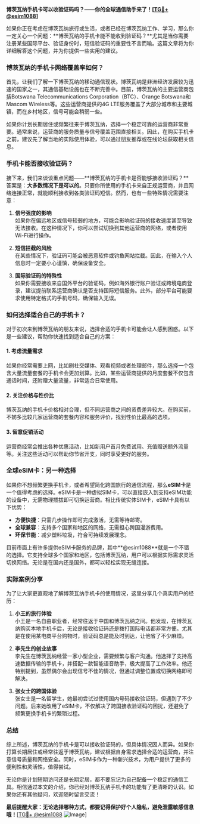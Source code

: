 **博茨瓦纳手机卡可以收验证码吗？——你的全球通信助手来了！[[TG💪+ @esim1088](https://t.me/s/esim1088)]**

如果你正在考虑在博茨瓦纳旅行或生活，或者已经在博茨瓦纳工作、学习，那么你一定关心一个问题：**博茨瓦纳的手机卡能不能收到验证码？**尤其是当你需要注册某些国际平台、验证身份时，短信验证码的重要性不言而喻。这篇文章将为你详细解答这个问题，并为你提供一些实用的建议。

### 博茨瓦纳的手机卡网络覆盖率如何？

首先，让我们了解一下博茨瓦纳的移动通信现状。博茨瓦纳是非洲经济发展较为迅速的国家之一，其通信基础设施也在不断完善中。目前，博茨瓦纳的主要运营商包括Botswana Telecommunications Corporation（BTC）、Orange Botswana和Mascom Wireless等。这些运营商提供的4G LTE服务覆盖了大部分城市和主要城镇，而在乡村地区，信号可能会稍弱一些。

如果你计划长期居住或频繁往来于博茨瓦纳，选择一个稳定可靠的运营商非常重要。通常来说，运营商的服务质量与信号覆盖范围直接相关。因此，在购买手机卡之前，建议先了解当地的实际使用体验，可以通过朋友推荐或在线论坛获取相关信息。

### 手机卡能否接收验证码？

接下来，我们来谈谈重点问题——**博茨瓦纳的手机卡是否能够接收验证码？**答案是：**大多数情况下是可以的**。只要你所使用的手机卡来自正规运营商，并且网络连接正常，就能顺利接收到各类验证码短信。然而，也有一些特殊情况需要注意：

1. **信号强度的影响**  
   如果你在偏远地区或信号较弱的地方，可能会影响验证码的接收速度甚至导致无法接收。在这种情况下，你可以尝试切换到其他运营商的网络，或者使用Wi-Fi进行操作。

2. **短信拦截的风险**  
   在某些情况下，验证码可能会被恶意软件或钓鱼网站拦截。因此，在输入个人信息时一定要小心谨慎，确保设备安全。

3. **国际验证码的特殊性**  
   如果你需要接收来自国外平台的验证码，例如海外银行账户验证或跨境电商登录，建议提前联系运营商确认是否支持国际短信服务。此外，部分平台可能要求使用特定格式的手机号码，确保输入无误。

### 如何选择适合自己的手机卡？

对于初次来到博茨瓦纳的朋友来说，选择合适的手机卡可能会让人感到困惑。以下是一些建议，帮助你快速找到适合自己的方案：

#### 1. 考虑流量需求
如果你经常需要上网，比如刷社交媒体、观看视频或者处理邮件，那么选择一个包含大量流量套餐的手机卡会更加划算。比如，某些运营商提供的月度套餐不仅包含通话时间，还附赠大量流量，非常适合日常使用。

#### 2. 关注价格与性价比
博茨瓦纳的手机卡价格相对合理，但不同运营商之间的资费差异较大。在购买前，不妨多比较几家运营商的套餐内容和服务评价，找到性价比最高的选项。

#### 3. 留意促销活动
运营商经常会推出各种优惠活动，比如新用户首月免费试用、充值赠送额外流量等。关注这些活动可以帮助你节省开支，同时享受更好的服务。

### 全球eSIM卡：另一种选择

如果你不想频繁更换手机卡，或者希望简化跨国旅行的通信流程，那么**eSIM卡**是一个值得考虑的选择。eSIM卡是一种虚拟SIM卡，可以直接嵌入到支持eSIM功能的设备中，无需物理插拔即可切换运营商。相比传统实体SIM卡，eSIM卡具有以下优势：

- **方便快捷**：只需几步操作即可完成激活，无需等待邮寄。
- **全球兼容**：支持多个国家和地区的网络，无需担心跨国漫游费用。
- **环保节能**：减少塑料垃圾，符合可持续发展理念。

目前市面上有许多提供eSIM卡服务的品牌，其中**@esim1088**就是一个不错的选择。它支持全球多个国家和地区，包括博茨瓦纳，用户可以根据实际需求灵活切换网络。无论是在国内还是国外，都可以轻松实现无缝连接。

### 实际案例分享

为了让大家更直观地了解博茨瓦纳手机卡的使用情况，这里分享几个真实用户的经历：

1. **小王的旅行体验**  
   小王是一名自由职业者，经常往返于中国和博茨瓦纳之间。他发现，在博茨瓦纳购买本地手机卡后，无论是接收验证码还是拨打国际电话都非常方便。尤其是在使用某电商平台购物时，验证码总是能及时到达，让他省了不少麻烦。

2. **李先生的创业故事**  
   李先生在博茨瓦纳经营一家小型企业，需要频繁与客户沟通。他选择了支持高速数据传输的手机卡，并搭配一款智能语音助手，极大提高了工作效率。他还特别提到，虽然偶尔会出现信号不佳的情况，但通过调整位置或切换网络即可解决。

3. **张女士的跨国体验**  
   张女士是一名留学生，她最初尝试过使用国内号码接收验证码，但遇到了不少问题。后来她改用了eSIM卡，不仅解决了跨国接收验证码的困扰，还避免了频繁更换手机卡的繁琐过程。

### 总结

综上所述，博茨瓦纳的手机卡是可以接收验证码的，但具体情况因人而异。如果你打算长期居住或经常往返于博茨瓦纳，建议根据自身需求选择合适的运营商，并注意信号质量和网络安全。同时，eSIM卡作为一种新兴技术，为用户提供了更多的便利性和灵活性，值得尝试。

无论你是计划短期访问还是长期定居，都不要忘记为自己配备一个稳定的通信工具。相信通过本文的介绍，你已经对博茨瓦纳手机卡的功能有了更清晰的认识。如果你还有其他疑问，欢迎随时留言交流！

**最后提醒大家：无论选择哪种方式，都要记得保护好个人隐私，避免泄露敏感信息哦！**[[TG💪+ @esim1088](https://t.me/s/esim1088) ![Image](https://i.postimg.cc/4NQfJmqS/Snipaste-2025-05-13-00-14-12.png)]